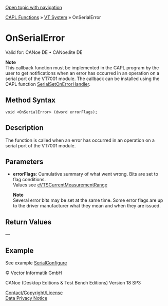 [Open topic with navigation](../../../../../CANoeDEFamily.htm#Topics/CAPLFunctions/VTSystem/Functions/CAPLfunctionVTSOnSerialError.md)

[CAPL Functions](../../CAPLfunctions.md) » [VT System](../CAPLfunctionsVTSystemOverview.md) » OnSerialError

# OnSerialError

Valid for: CANoe DE • CANoe:lite DE

**Note**  
This callback function must be implemented in the CAPL program by the user to get notifications when an error has occurred in an operation on a serial port of the VT7001 module. The callback can be installed using the CAPL function [SerialSetOnErrorHandler](CAPLfunctionVTSSerialSetOnErrorHandler.md).

## Method Syntax

```plaintext
void <OnSerialError> (dword errorFlags);
```

## Description

The function is called when an error has occurred in an operation on a serial port of the VT7001 module.

## Parameters

- **errorFlags**: Cumulative summary of what went wrong. Bits are set to flag conditions.  
  Values see [eVTSCurrentMeasurementRange](../CAPLfunctionsVTSystemEnumeration.md#eVTSCurrentMeasurementRange)

  **Note**  
  Several error bits may be set at the same time. Some error flags are up to the driver manufacturer what they mean and when they are issued.

## Return Values

—

## Example

See example [SerialConfigure](CAPLfunctionVTSSerialConfigure.md)

© Vector Informatik GmbH

CANoe (Desktop Editions & Test Bench Editions) Version 18 SP3

[Contact/Copyright/License](../../../Shared/ContactCopyrightLicense.md)  
[Data Privacy Notice](https://www.vector.com/int/en/company/get-info/privacy-policy/)